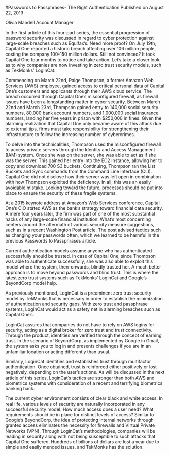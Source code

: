 #Passwords to Passphrases- The Right Authentication
Published on August 22, 2019

Olivia Mandell
Account Manager

In the first article of this four-part series, the essential progression of password security was discussed in regard to cyber protection against large-scale breaches such as Equifax’s. Need more proof? On July 19th, Capital One reported a historic breach affecting over 106 million people, costing the company 100-150 million dollars. Still not convinced? It took Capital One four months to notice and take action. Let’s take a closer look as to why companies are now investing in zero trust security models, such as TekMonks’ LoginCat. 

Commencing on March 22nd, Paige Thompson, a former Amazon Web Services (AWS) employee, gained access to critical personal data of Capital One’s customers and applicants through their AWS cloud service. The breach occurred through Capital One’s misconfigured firewall, as firewall issues have been a longstanding matter in cyber security. Between March 22nd and March 23rd, Thompson gained entry to 140,000 social security numbers, 80,000 bank account numbers, and 1,000,000 social insurance numbers, landing her five years in prison with $250,000 in fines. Given the alarming realization that Capital One only became aware of this attack due to external tips, firms must take responsibility for strengthening their infrastructure to follow the increasing number of cybercrimes. 

To delve into the technicalities, Thompson used the misconfigured firewall to access private servers through the Identity and Access Management (IAM) system. Once she was on the server, she was able to act as if she was the server. This gained her entry into the EC2 Instance, allowing her to copy and download 700 S3 buckets. Continuing, Thompson ran the List Buckets and Sync commands from the Command Line Interface (CLI). Capital One did not disclose how their server was left open in combination with how Thompson exploited the deficiency. In all, this was an easily avoidable mistake. Looking toward the future, processes should be put into place to ensure the security of these fragile systems. 

At a 2015 keynote address at Amazon’s Web Services conference, Capital One’s CIO stated AWS as the bank’s strategy toward financial data security. A mere four years later, the firm was part of one of the most substantial hacks of any large-scale financial institution. What’s most concerning centers around the aftermath of various security measure suggestions, such as in a recent Washington Post article. The post advised tactics such as changing your passwords often, which we learned to be harmful in the previous Passwords to Passphrases article. 

Current authentication models assume anyone who has authenticated successfully should be trusted. In case of Capital One, since Thompson was able to authenticate successfully, she was also able to exploit this model where the system, then-onwards, blindly trusted her. A much better approach is to move beyond passwords and blind trust. This is where the latest zero trust systems such as TekMonks’ LoginCat and Google’s BeyondCorp model help. 

As previously mentioned, LoginCat is a preeminent zero trust security model by TekMonks that is necessary in order to establish the minimization of authentication and security gaps. With zero trust and passphrase systems, LoginCat would act as a safety net in alarming breaches such as Capital One’s. 

LoginCat assures that companies do not have to rely on AWS logins for security, acting as a digital broker for zero trust and trust connectivity. Through the product, identities are verified through the concept of earning trust. In the scenario of BeyondCorp, as implemented by Google in Gmail, the system asks you to log in and presents challenges if you are in an unfamiliar location or acting differently than usual. 

Similarly, LoginCat identifies and establishes trust through multifactor authentication. Once obtained, trust is reinforced either positively or lost negatively, depending on the user’s actions. As will be discussed in the next article of this series, LoginCat’s tactics are stronger than both AWS and biometrics systems with consideration of a recent and terrifying biometrics banking hack. 

The current cyber environment consists of clear black and white access. In real life, various levels of security are naturally incorporated in any successful security model. How much access does a user need? What requirements should be in place for distinct levels of access? Similar to Google’s BeyondCorp, the idea of protecting internal networks through granted access eliminates the necessity for firewalls and Virtual Private Networks (VPN). Through LoginCat’s methodologies, companies will be leading in security along with not being susceptible to such attacks that Capital One suffered. Hundreds of billions of dollars are lost a year due to simple and easily mended issues, and TekMonks has the solution. 